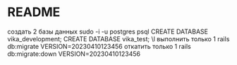 # README
создать 2 базы данных
sudo -i -u postgres
psql
CREATE DATABASE vika_development;
CREATE DATABASE vika_test;
\l
выполнить только 1
rails db:migrate VERSION=20230410123456
откатить только 1
rails db:migrate:down VERSION=20230410123456
